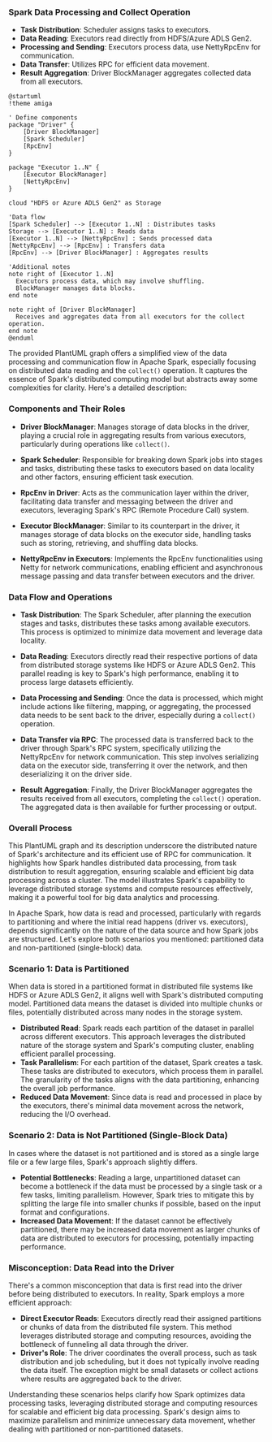 ### Spark Data Processing and Collect Operation

- **Task Distribution**: Scheduler assigns tasks to executors.
- **Data Reading**: Executors read directly from HDFS/Azure ADLS Gen2.
- **Processing and Sending**: Executors process data, use NettyRpcEnv for communication.
- **Data Transfer**: Utilizes RPC for efficient data movement.
- **Result Aggregation**: Driver BlockManager aggregates collected data from all executors.

```plantuml
@startuml
!theme amiga

' Define components
package "Driver" {
    [Driver BlockManager]
    [Spark Scheduler] 
    [RpcEnv]
}

package "Executor 1..N" {
    [Executor BlockManager]
    [NettyRpcEnv]
}

cloud "HDFS or Azure ADLS Gen2" as Storage

'Data flow
[Spark Scheduler] --> [Executor 1..N] : Distributes tasks
Storage --> [Executor 1..N] : Reads data
[Executor 1..N] --> [NettyRpcEnv] : Sends processed data
[NettyRpcEnv] --> [RpcEnv] : Transfers data
[RpcEnv] --> [Driver BlockManager] : Aggregates results

'Additional notes
note right of [Executor 1..N]
  Executors process data, which may involve shuffling. 
  BlockManager manages data blocks.
end note

note right of [Driver BlockManager]
  Receives and aggregates data from all executors for the collect operation.
end note
@enduml
```

The provided PlantUML graph offers a simplified view of the data processing and communication flow in Apache Spark, especially focusing on distributed data reading and the `collect()` operation. It captures the essence of Spark's distributed computing model but abstracts away some complexities for clarity. Here's a detailed description:

### Components and Their Roles

- **Driver BlockManager**: Manages storage of data blocks in the driver, playing a crucial role in aggregating results from various executors, particularly during operations like `collect()`.

- **Spark Scheduler**: Responsible for breaking down Spark jobs into stages and tasks, distributing these tasks to executors based on data locality and other factors, ensuring efficient task execution.

- **RpcEnv in Driver**: Acts as the communication layer within the driver, facilitating data transfer and messaging between the driver and executors, leveraging Spark's RPC (Remote Procedure Call) system.

- **Executor BlockManager**: Similar to its counterpart in the driver, it manages storage of data blocks on the executor side, handling tasks such as storing, retrieving, and shuffling data blocks.

- **NettyRpcEnv in Executors**: Implements the RpcEnv functionalities using Netty for network communications, enabling efficient and asynchronous message passing and data transfer between executors and the driver.

### Data Flow and Operations

- **Task Distribution**: The Spark Scheduler, after planning the execution stages and tasks, distributes these tasks among available executors. This process is optimized to minimize data movement and leverage data locality.

- **Data Reading**: Executors directly read their respective portions of data from distributed storage systems like HDFS or Azure ADLS Gen2. This parallel reading is key to Spark's high performance, enabling it to process large datasets efficiently.

- **Data Processing and Sending**: Once the data is processed, which might include actions like filtering, mapping, or aggregating, the processed data needs to be sent back to the driver, especially during a `collect()` operation.

- **Data Transfer via RPC**: The processed data is transferred back to the driver through Spark's RPC system, specifically utilizing the NettyRpcEnv for network communication. This step involves serializing data on the executor side, transferring it over the network, and then deserializing it on the driver side.

- **Result Aggregation**: Finally, the Driver BlockManager aggregates the results received from all executors, completing the `collect()` operation. The aggregated data is then available for further processing or output.

### Overall Process

This PlantUML graph and its description underscore the distributed nature of Spark's architecture and its efficient use of RPC for communication. It highlights how Spark handles distributed data processing, from task distribution to result aggregation, ensuring scalable and efficient big data processing across a cluster. The model illustrates Spark's capability to leverage distributed storage systems and compute resources effectively, making it a powerful tool for big data analytics and processing.

In Apache Spark, how data is read and processed, particularly with regards to partitioning and where the initial read happens (driver vs. executors), depends significantly on the nature of the data source and how Spark jobs are structured. Let's explore both scenarios you mentioned: partitioned data and non-partitioned (single-block) data.

### Scenario 1: Data is Partitioned

When data is stored in a partitioned format in distributed file systems like HDFS or Azure ADLS Gen2, it aligns well with Spark's distributed computing model. Partitioned data means the dataset is divided into multiple chunks or files, potentially distributed across many nodes in the storage system.

- **Distributed Read**: Spark reads each partition of the dataset in parallel across different executors. This approach leverages the distributed nature of the storage system and Spark's computing cluster, enabling efficient parallel processing.
- **Task Parallelism**: For each partition of the dataset, Spark creates a task. These tasks are distributed to executors, which process them in parallel. The granularity of the tasks aligns with the data partitioning, enhancing the overall job performance.
- **Reduced Data Movement**: Since data is read and processed in place by the executors, there's minimal data movement across the network, reducing the I/O overhead.

### Scenario 2: Data is Not Partitioned (Single-Block Data)

In cases where the dataset is not partitioned and is stored as a single large file or a few large files, Spark's approach slightly differs.

- **Potential Bottlenecks**: Reading a large, unpartitioned dataset can become a bottleneck if the data must be processed by a single task or a few tasks, limiting parallelism. However, Spark tries to mitigate this by splitting the large file into smaller chunks if possible, based on the input format and configurations.
- **Increased Data Movement**: If the dataset cannot be effectively partitioned, there may be increased data movement as larger chunks of data are distributed to executors for processing, potentially impacting performance.

### Misconception: Data Read into the Driver

There's a common misconception that data is first read into the driver before being distributed to executors. In reality, Spark employs a more efficient approach:

- **Direct Executor Reads**: Executors directly read their assigned partitions or chunks of data from the distributed file system. This method leverages distributed storage and computing resources, avoiding the bottleneck of funneling all data through the driver.
- **Driver's Role**: The driver coordinates the overall process, such as task distribution and job scheduling, but it does not typically involve reading the data itself. The exception might be small datasets or collect actions where results are aggregated back to the driver.

Understanding these scenarios helps clarify how Spark optimizes data processing tasks, leveraging distributed storage and computing resources for scalable and efficient big data processing. Spark's design aims to maximize parallelism and minimize unnecessary data movement, whether dealing with partitioned or non-partitioned datasets.
